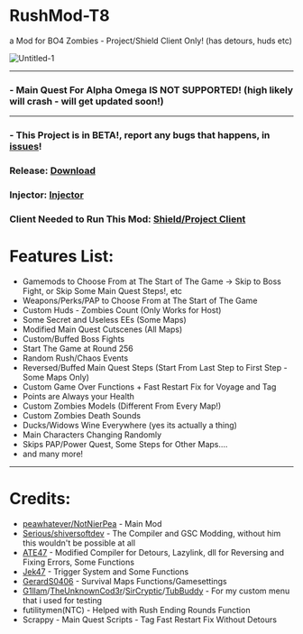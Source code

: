 # RushMod-T8
a Mod for BO4 Zombies - Project/Shield Client Only! (has detours, huds etc)

![Untitled-1](https://github.com/NotNierPea/RushMod-T8/assets/130810875/ca913020-d99a-4a32-b405-1a724bbf97cf)

------------------

### - Main Quest For Alpha Omega IS NOT SUPPORTED! (high likely will crash - will get updated soon!)

------------------

### - This Project is in BETA!, report any bugs that happens, in [issues](https://github.com/NotNierPea/RushMod-T8/issues)!

### Release: [Download](https://github.com/NotNierPea/RushMod-T8/releases/tag/Releases)

### Injector:  [Injector](https://github.com/Jek47/BO4-GSC-Mods/tree/main/Tools/PC)

### Client Needed to Run This Mod: [Shield/Project Client](https://github.com/project-bo4/shield-development)

# Features List:

- Gamemods to Choose From at The Start of The Game -> Skip to Boss Fight, or Skip Some Main Quest Steps!, etc
- Weapons/Perks/PAP to Choose From at The Start of The Game
- Custom Huds - Zombies Count (Only Works for Host)
- Some Secret and Useless EEs (Some Maps)
- Modified Main Quest Cutscenes (All Maps)
- Custom/Buffed Boss Fights
- Start The Game at Round 256
- Random Rush/Chaos Events
- Reversed/Buffed Main Quest Steps (Start From Last Step to First Step - Some Maps Only)
- Custom Game Over Functions + Fast Restart Fix for Voyage and Tag
- Points are Always your Health
- Custom Zombies Models (Different From Every Map!)
- Custom Zombies Death Sounds
- Ducks/Widows Wine Everywhere (yes its actually a thing)
- Main Characters Changing Randomly
- Skips PAP/Power Quest, Some Steps for Other Maps....
- and many more!

------------------

# Credits:
- [peawhatever/NotNierPea](https://github.com/NotNierPea) - Main Mod
- [Serious/shiversoftdev](https://www.github.com/shiversoftdev) - The Compiler and GSC Modding, without him this wouldn't be possible at all
- [ATE47](https://github.com/ate47) - Modified Compiler for Detours, Lazylink, dll for Reversing and Fixing Errors, Some Functions
- [Jek47](https://github.com/Jek47) - Trigger System and Some Functions
- [GerardS0406](https://github.com/GerardS0406) - Survival Maps Functions/Gamesettings
- [G1llam](https://github.com/G1llam/)/[TheUnknownCod3r](https://github.com/TheUnknownCod3r)/[SirCryptic](https://github.com/SirCryptic)/[TubBuddy](https://www.github.com/TubBuddy) - For my custom menu that i used for testing
- futilitymen(NTC) - Helped with Rush Ending Rounds Function
- Scrappy - Main Quest Scripts - Tag Fast Restart Fix Without Detours


